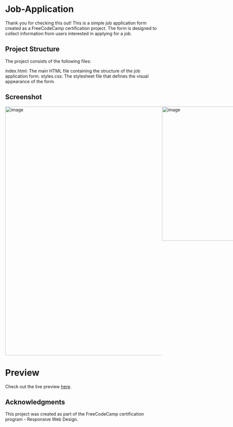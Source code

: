 # Job-Application

Thank you for checking this out! This is a simple job application form created as a FreeCodeCamp certification project. The form is designed to collect information from users interested in applying for a job.

## Project Structure
The project consists of the following files:

index.html: The main HTML file containing the structure of the job application form.
styles.css: The stylesheet file that defines the visual appearance of the form.

## Screenshot
<div style="display: flex; justify-content: space-between;">
  <img width="800" alt="image" src="https://github.com/souri-droid/job-application/assets/70069572/f52350bf-9255-4ba7-a290-9e181a8aa0bf">
  <img width="432" alt="image" src="https://github.com/souri-droid/job-application/assets/70069572/759d8dbf-5de0-47c5-846e-a5bd3ff87638">
</div>

# Preview
Check out the live preview [here](https://souri-droid.github.io/job-application/).


## Acknowledgments
This project was created as part of the FreeCodeCamp certification program - Responsive Web Design.
